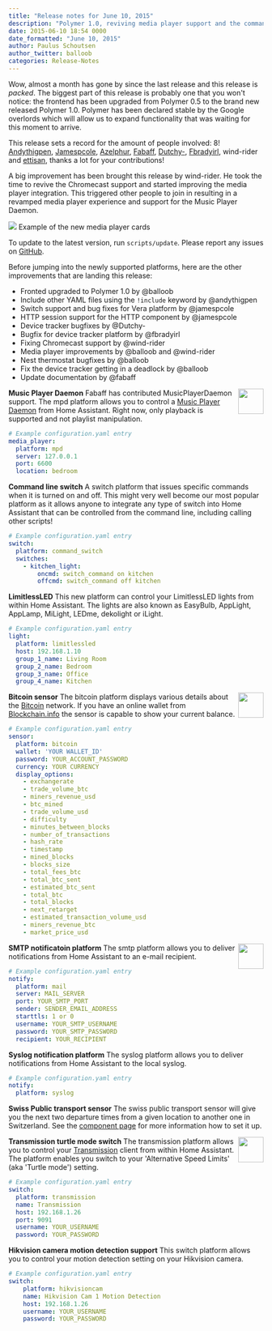 ```yaml
---
title: "Release notes for June 10, 2015"
description: "Polymer 1.0, reviving media player support and the command line switch."
date: 2015-06-10 18:54 0000
date_formatted: "June 10, 2015"
author: Paulus Schoutsen
author_twitter: balloob
categories: Release-Notes
---
```


Wow, almost a month has gone by since the last release and this release is *packed*. The biggest part of this release is probably one that you won't notice: the frontend has been upgraded from Polymer 0.5 to the brand new released Polymer 1.0. Polymer has been declared stable by the Google overlords which will allow us to expand functionality that was waiting for this moment to arrive.

This release sets a record for the amount of people involved: 8! [Andythigpen](https://github.com/Andythigpen), [Jamespcole](https://github.com/Jamespcole), [Azelphur](https://github.com/Azelphur), [Fabaff](https://github.com/Fabaff), [Dutchy-](https://github.com/Dutchy-), [Fbradyirl](https://github.com/Fbradyirl), wind-rider and [ettisan](https://github.com/ettisan), thanks a lot for your contributions!

A big improvement has been brought this release by wind-rider. He took the time to revive the Chromecast support and started improving the media player integration. This triggered other people to join in resulting in a revamped media player experience and support for the Music Player Daemon.

<p class='img'>
  <img src='/images/screenshots/media_player-card.png' />   Example of the new media player cards
</p>

<div class='note'>
To update to the latest version, run <code>scripts/update</code>. Please report any issues on <a href='https://github.com/home-assistant/home-assistant/issues'>GitHub</a>.
</div>

<!--more-->

Before jumping into the newly supported platforms, here are the other improvements that are landing this release:

 * Fronted upgraded to Polymer 1.0 by @balloob
 * Include other YAML files using the `!include` keyword by @andythigpen
 * Switch support and bug fixes for Vera platform by @jamespcole
 * HTTP session support for the HTTP component by @jamespcole
 * Device tracker bugfixes by @Dutchy-
 * Bugfix for device tracker platform by @fbradyirl
 * Fixing Chromecast support by @wind-rider
 * Media player improvements by @balloob and @wind-rider
 * Nest thermostat bugfixes by @balloob
 * Fix the device tracker getting in a deadlock by @balloob
 * Update documentation by @fabaff

__Music Player Daemon__
<img src='/images/supported_brands/mpd.png' style='border:none; box-shadow: none; float: right;' height='50' /> Fabaff has contributed MusicPlayerDaemon support. The mpd platform allows you to control a [Music Player Daemon](http://www.musicpd.org/) from Home Assistant. Right now, only playback is supported and not playlist manipulation.

```yaml
# Example configuration.yaml entry
media_player:
  platform: mpd
  server: 127.0.0.1
  port: 6600
  location: bedroom
```

__Command line switch__
A switch platform that issues specific commands when it is turned on and off. This might very well become our most popular platform as it allows anyone to integrate any type of switch into Home Assistant that can be controlled from the command line, including calling other scripts!

```yaml
# Example configuration.yaml entry
switch:
  platform: command_switch
  switches:
    - kitchen_light:
        oncmd: switch_command on kitchen
        offcmd: switch_command off kitchen
```

__LimitlessLED__
This new platform can control your LimitlessLED lights from within Home Assistant. The lights are also known as EasyBulb, AppLight, AppLamp, MiLight, LEDme, dekolight or iLight.

```yaml
# Example configuration.yaml entry
light:
  platform: limitlessled
  host: 192.168.1.10
  group_1_name: Living Room
  group_2_name: Bedroom
  group_3_name: Office
  group_4_name: Kitchen
```


__Bitcoin sensor__
<img src='/images/supported_brands/bitcoin.png' style='border:none; box-shadow: none; float: right;' height='50' /> The bitcoin platform displays various details about the [Bitcoin](https://bitcoin.org) network. If you have an online wallet from [Blockchain.info](https://blockchain.info/) the sensor is capable to show your current balance.

```yaml
# Example configuration.yaml entry
sensor:
  platform: bitcoin
  wallet: 'YOUR WALLET_ID'
  password: YOUR_ACCOUNT_PASSWORD
  currency: YOUR CURRENCY
  display_options:
    - exchangerate
    - trade_volume_btc
    - miners_revenue_usd
    - btc_mined
    - trade_volume_usd
    - difficulty
    - minutes_between_blocks
    - number_of_transactions
    - hash_rate
    - timestamp
    - mined_blocks
    - blocks_size
    - total_fees_btc
    - total_btc_sent
    - estimated_btc_sent
    - total_btc
    - total_blocks
    - next_retarget
    - estimated_transaction_volume_usd
    - miners_revenue_btc
    - market_price_usd
```


__SMTP notificatoin platform__
<img src='/images/supported_brands/smtp.png' style='border:none; box-shadow: none; float: right;' height='50' /> The smtp platform allows you to deliver notifications from Home Assistant to an e-mail recipient.

```yaml
# Example configuration.yaml entry
notify:
  platform: mail
  server: MAIL_SERVER
  port: YOUR_SMTP_PORT
  sender: SENDER_EMAIL_ADDRESS
  starttls: 1 or 0
  username: YOUR_SMTP_USERNAME
  password: YOUR_SMTP_PASSWORD
  recipient: YOUR_RECIPIENT
```


__Syslog notification platform__
The syslog platform allows you to deliver notifications from Home Assistant to the local syslog.

```yaml
# Example configuration.yaml entry
notify:
  platform: syslog
```


__Swiss Public transport sensor__
The swiss public transport sensor will give you the next two departure times from a given location to another one in Switzerland. See the [component page](/components/sensor.swiss_public_transport/) for more information how to set it up.


__Transmission turtle mode switch__
<img src='/images/supported_brands/transmission.png' style='border:none; box-shadow: none; float: right;' height='50' /> The transmission platform allows you to control your [Transmission](http://www.transmissionbt.com/) client from within Home Assistant. The platform enables you switch to your 'Alternative Speed Limits' (aka 'Turtle mode') setting. 

```yaml
# Example configuration.yaml entry
switch:
  platform: transmission
  name: Transmission
  host: 192.168.1.26
  port: 9091
  username: YOUR_USERNAME
  password: YOUR_PASSWORD
```


__Hikvision camera motion detection support__
This switch platform allows you to control your motion detection setting on your Hikvision camera.

```yaml
# Example configuration.yaml entry
switch:
    platform: hikvisioncam
    name: Hikvision Cam 1 Motion Detection
    host: 192.168.1.26
    username: YOUR_USERNAME
    password: YOUR_PASSWORD
```
